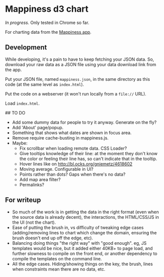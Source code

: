# Mappiness d3 chart

*In progress.* Only tested in Chrome so far.

For charting data from the [Mappiness app](http://www.mappiness.org.uk/).

## Development

While developing, it's a pain to have to keep fetching your JSON data. So, download your raw data as a JSON file using your data download link from the app. 

Put your JSON file, named `mappiness.json`, in the same directory as this code (at the same level as `index.html`).

Put the code on a webserver (it won't run locally from a `file://` URL).

Load `index.html`.


## TO DO

* Add some dummy data for people to try it anyway. Generate on the fly?
* Add 'About' page/popup.
* Something that shows what dates are shown in focus area.
* Remove require cache-busting in mappiness.js.
* Maybe:
  * Fix scrollbar when loading remote data. CSS Loader?
  * Give tooltips knowledge of their line: at the moment they don't know the
  color or feeling their line has, so can't indicate that in the tooltip.
  * Hover lines like on http://bl.ocks.org/gniemetz/4618602
  * Moving average. Configurable in UI?
  * Points rather than dots? Gaps when there's no data?
  * Add map area filter?
  * Permalinks?


## For writeup

* So much of the work is in getting the data in the right format (even when the source data is already decent), the interactions, the HTML/CSS/JS in the UI (not the chart).
* Ease of putting the brush in, vs difficulty of tweaking edge cases (adding/removing lines to chart which change the domain, ensuring the brush doesn't end up off the edge, etc).
* Balancing doing things "the right way" with "good enough". eg, JS templates would be nice, but it added either 40KB+ to page load, and further slowness to compile on the front end, or another dependency to compile the templates on the command line.
* All the edge cases. Hiding/showing things on the key, the brush, lines when constraints mean there are no data, etc.
